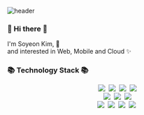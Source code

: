 ![header](https://capsule-render.vercel.app/api?type=wave&color=auto&height=300&section=header&text=Soyeon%20Kim&fontAlignX=45&fontAlignY=65&fontSize=100)


<h3> 👋 Hi there 👋 </h3>
<p>
I'm Soyeon Kim, 🌱 <br>
and interested in Web, Mobile and Cloud ✨
</p>
<h3>📚 Technology Stack 📚</h3>
<p align="center">
  <img src="https://img.shields.io/badge/-C%23-6a1b9a"/>&nbsp
  <img src="https://img.shields.io/badge/-JAVA-orange"/>&nbsp
  <img src="https://img.shields.io/badge/-MSSQL-red"/>&nbsp
  <img src="https://img.shields.io/badge/-Kotlin-ff69b4"/>
  <br>
  <img src="https://img.shields.io/badge/-jQuery-blue"/>&nbsp
  <img src="https://img.shields.io/badge/-JAVASCRIPT-yellow"/>&nbsp
  <img src="https://img.shields.io/badge/-react-9cf"/>
  <br>
  <img src="https://img.shields.io/badge/-AWS-orange"/>&nbsp
  <img src="https://img.shields.io/badge/-Azure-9cf"/>&nbsp
  <img src="https://img.shields.io/badge/-GCP-blue"/>&nbsp
  <img src="https://img.shields.io/badge/-Git-black"/>&nbsp
</p>

